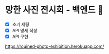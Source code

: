 # 망한 사진 전시회 - 백엔드 🌷
- [X] 초기 세팅
- [X] API 명세 작성
- [X] API 구현

https://rouined-photo-exhibition.herokuapp.com/

